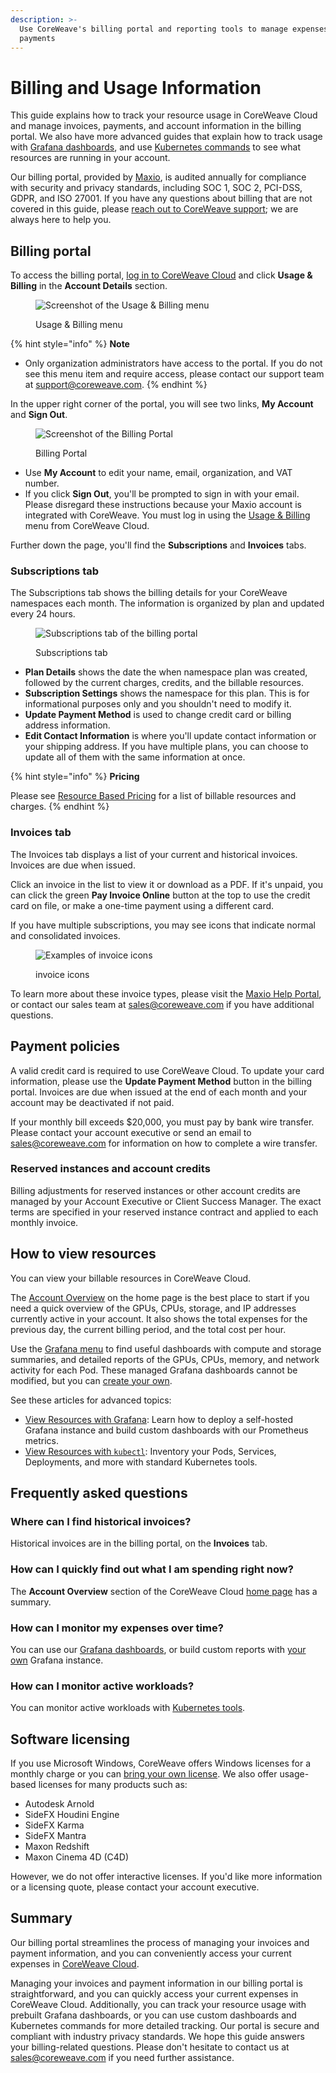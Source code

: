 ```yaml
---
description: >-
  Use CoreWeave's billing portal and reporting tools to manage expenses and
  payments
---
```


# Billing and Usage Information

This guide explains how to track your resource usage in CoreWeave Cloud and manage invoices, payments, and account information in the billing portal. We also have more advanced guides that explain how to track usage with [Grafana dashboards](../cloud-tools/grafana.md), and use [Kubernetes commands](../cloud-tools/kubectl.md) to see what resources are running in your account.&#x20;

Our billing portal, provided by [Maxio](https://www.maxio.com/security), is audited annually for compliance with security and privacy standards, including SOC 1, SOC 2, PCI-DSS, GDPR, and ISO 27001. If you have any questions about billing that are not covered in this guide, please [reach out to CoreWeave support](https://cloud.coreweave.com/contact); we are always here to help you.

## Billing portal

To access the billing portal, [log in to CoreWeave Cloud](https://cloud.coreweave.com/) and click **Usage & Billing** in the **Account Details** section.

<figure><img src="../.gitbook/assets/image (1) (6).png" alt="Screenshot of the Usage &#x26; Billing menu"><figcaption><p>Usage &#x26; Billing menu</p></figcaption></figure>

{% hint style="info" %}
**Note**

* Only organization administrators have access to the portal. If you do not see this menu item and require access, please contact our support team at [support@coreweave.com](mailto:support@coreweave.com).
{% endhint %}

In the upper right corner of the portal, you will see two links, **My Account** and **Sign Out**.

<figure><img src="../.gitbook/assets/image (5).png" alt="Screenshot of the Billing Portal"><figcaption><p>Billing Portal</p></figcaption></figure>

* Use **My Account** to edit your name, email, organization, and VAT number.
* If you click **Sign Out**, you'll be prompted to sign in with your email. Please disregard these instructions because your Maxio account is integrated with CoreWeave. You must log in using the [Usage & Billing](https://cloud.coreweave.com/) menu from CoreWeave Cloud.

Further down the page, you'll find the **Subscriptions** and **Invoices** tabs.

### Subscriptions tab

The Subscriptions tab shows the billing details for your CoreWeave namespaces each month. The information is organized by plan and updated every 24 hours.

<figure><img src="../.gitbook/assets/image (153).png" alt="Subscriptions tab of the billing portal"><figcaption><p>Subscriptions tab</p></figcaption></figure>

* **Plan Details** shows the date the when namespace plan was created, followed by the current charges, credits, and the billable resources.&#x20;
* **Subscription Settings** shows the namespace for this plan. This is for informational purposes only and you shouldn't need to modify it.
* **Update Payment Method** is used to change credit card or billing address information.
* **Edit Contact Information** is where you'll update contact information or your shipping address. If you have multiple plans, you can choose to update all of them with the same information at once.

{% hint style="info" %}
**Pricing**

Please see [Resource Based Pricing](../../resources/resource-based-pricing.md) for a list of billable resources and charges.
{% endhint %}

### Invoices tab

The Invoices tab displays a list of your current and historical invoices. Invoices are due when issued.

Click an invoice in the list to view it or download as a PDF. If it's unpaid, you can click the green **Pay Invoice Online** button at the top to use the credit card on file, or make a one-time payment using a different card.&#x20;

If you have multiple subscriptions, you may see icons that indicate normal and consolidated invoices.&#x20;

<figure><img src="../.gitbook/assets/image (7).png" alt="Examples of invoice icons"><figcaption><p>invoice icons</p></figcaption></figure>

To learn more about these invoice types, please visit the [Maxio Help Portal](https://maxio-chargify.zendesk.com/hc/en-us/articles/5404980119949-Invoice-Consolidation), or contact our sales team at [sales@coreweave.com](mailto:sales@coreweave.com) if you have additional questions.

## Payment policies

A valid credit card is required to use CoreWeave Cloud. To update your card information, please use the **Update Payment Method** button in the billing portal. Invoices are due when issued at the end of each month and your account may be deactivated if not paid.

If your monthly bill exceeds $20,000, you must pay by bank wire transfer. Please contact your account executive or send an email to [sales@coreweave.com](mailto:sales@coreweave.com) for information on how to complete a wire transfer.

### Reserved instances and account credits

Billing adjustments for reserved instances or other account credits are managed by your Account Executive or Client Success Manager. The exact terms are specified in your reserved instance contract and applied to each monthly invoice.&#x20;

## How to view resources

You can view your billable resources in CoreWeave Cloud.&#x20;

The [Account Overview](https://cloud.coreweave.com/) on the home page is the best place to start if you need a quick overview of the GPUs, CPUs, storage, and IP addresses currently active in your account. It also shows the total expenses for the previous day, the current billing period, and the total cost per hour.

Use the [Grafana menu](https://grafana.coreweave.com/) to find useful dashboards with compute and storage summaries, and detailed reports of the GPUs, CPUs, memory, and network activity for each Pod. These managed Grafana dashboards cannot be modified, but you can [create your own](../cloud-tools/grafana.md).

See these articles for advanced topics:

* [View Resources with Grafana](../cloud-tools/grafana.md): Learn how to deploy a self-hosted Grafana instance and build custom dashboards with our Prometheus metrics.
* [View Resources with `kubectl`](../cloud-tools/kubectl.md): Inventory your Pods, Services, Deployments, and more with standard Kubernetes tools.

## Frequently asked questions

### Where can I find historical invoices?

Historical invoices are in the billing portal, on the **Invoices** tab.

### How can I quickly find out what I am spending right now?

The **Account Overview** section of the CoreWeave Cloud [home page](https://cloud.coreweave.com/) has a summary.

### How can I monitor my expenses over time?

You can use our [Grafana dashboards](https://grafana.coreweave.com/), or build custom reports with [your own](../cloud-tools/grafana.md) Grafana instance.&#x20;

### How can I monitor active workloads?

You can monitor active workloads with [Kubernetes tools](../cloud-tools/kubectl.md).

## Software licensing

If you use Microsoft Windows, CoreWeave offers Windows licenses for a monthly charge or you can [bring your own license](https://www.microsoft.com/en-us/licensing/default). We also offer usage-based licenses for many products such as:

* Autodesk Arnold
* SideFX Houdini Engine
* SideFX Karma
* SideFX Mantra
* Maxon Redshift
* Maxon Cinema 4D (C4D)

However, we do not offer interactive licenses. If you'd like more information or a licensing quote, please contact your account executive.&#x20;

## Summary

Our billing portal streamlines the process of managing your invoices and payment information, and you can conveniently access your current expenses in [CoreWeave Cloud](https://cloud.coreweave.com/).

Managing your invoices and payment information in our billing portal is straightforward, and you can quickly access your current expenses in CoreWeave Cloud. Additionally, you can track your resource usage with prebuilt Grafana dashboards, or you can use custom dashboards and Kubernetes commands for more detailed tracking. Our portal is secure and compliant with industry privacy standards. We hope this guide answers your billing-related questions. Please don't hesitate to contact us at [sales@coreweave.com](mailto:sales@coreweave.com) if you need further assistance.

